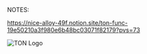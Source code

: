 NOTES:

https://nice-alloy-49f.notion.site/ton-func-19e50210a3f980e6b48bc03071f82179?pvs=73

![TON Logo](https://github.com/mertcankose/ton-blockchain/assets/ton.png)
